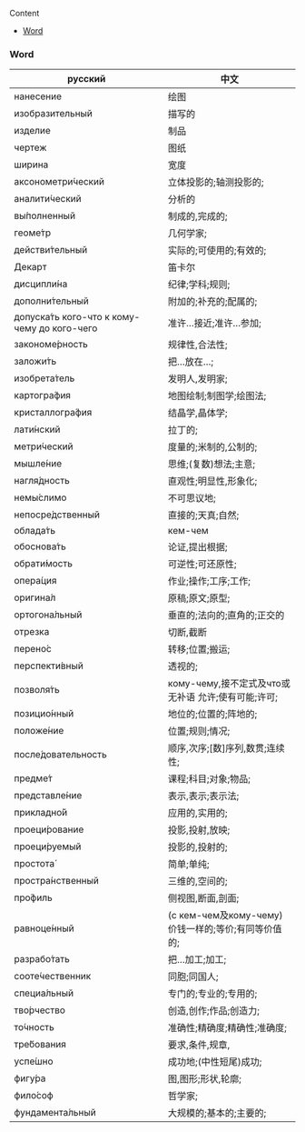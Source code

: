 Content

- [Word](#word)

### Word

| русский                 | 中文              |
|-------------------------|-------------------|
| нанесение | 绘图 |
| изобразительный | 描写的 |
| изделие | 制品 |
| чертеж | 图纸 |
| ширина | 宽度 |
| аксонометри́ческий | 立体投影的;轴测投影的; |
| аналити́ческий | 分析的 |
| вы́полненный | 制成的,完成的; |
| геоме́тр | 几何学家; |
| действи́тельный | 实际的;可使用的;有效的; |
| Декарт | 笛卡尔 |
| дисципли́на | 纪律;学科;规则; |
| дополни́тельный |  附加的;补充的;配属的; |
| допуска́ть кого-что к кому-чему до кого-чего | 准许…接近;准许…参加; |
| закономе́рность |  规律性,合法性; |
| заложи́ть | 把…放在…; |
| изобрета́тель | 发明人,发明家; |
| картогра́фия | 地图绘制;制图学;绘图法; |
| кристаллогра́фия | 结晶学,晶体学; |
| лати́нский | 拉丁的; |
| метри́ческий | 度量的;米制的,公制的; |
| мышле́ние | 思维;(复数)想法;主意; |
| нагля́дность |  直观性;明显性,形象化; |
| немы́слимо | 不可思议地; |
| непосре́дственный | 直接的;天真;自然; |
| облада́ть | кем-чем |
| обоснова́ть | 论证,提出根据; |
| обрати́мость | 可逆性;可还原性; |
| опера́ция |  作业;操作;工序;工作; |
| оригина́л | 原稿;原文;原型; |
| ортогона́льный | 垂直的;法向的;直角的;正交的 |
| отрезка | 切断,截断 |
| перено́с | 转移;位置;搬运; |
| перспекти́вный | 透视的; |
| позволя́ть | кому-чему,接不定式及что或无补语 允许;使有可能;许可; |
| позицио́нный |  地位的;位置的;阵地的; |
| положе́ние | 位置;规则;情况; |
| после́довательность | 顺序,次序;[数]序列,数贯;连续性; |
| предме́т | 课程;科目;对象;物品; |
| представле́ние | 表示,表示;表示法; |
| прикладно́й | 应用的,实用的; |
| проеци́рование | 投影,投射,放映; |
| проеци́руемый | 投影的,投射的; |
| простота́ | 简单;单纯; |
| простра́нственный |  三维的,空间的; |
| про́филь | 侧视图,断面,剖面; |
| равноце́нный | (с кем-чем及кому-чему)价钱一样的;等价;有同等价值的; |
| разрабо́тать | 把…加工;加工; |
| сооте́чественник | 同胞;同国人; |
| специа́льный | 专门的;专业的;专用的; |
| тво́рчество | 创造,创作;作品;创造力; |
| то́чность | 准确性;精确度;精确性;准确度; |
| тре́бования | 要求,条件,规章, |
| успе́шно | 成功地;(中性短尾)成功; |
| фигу́ра | 图,图形;形状,轮廓; |
| фило́соф | 哲学家; |
| фундамента́льный | 大规模的;基本的;主要的; |